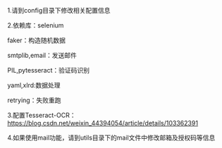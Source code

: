 1.请到config目录下修改相关配置信息

2.依赖库：selenium 

faker：构造随机数据

smtplib,email：发送邮件

PIL,pytesseract：验证码识别

yaml,xlrd:数据处理

retrying：失败重跑

3.配置Tesseract-OCR： https://blog.csdn.net/weixin_44394054/article/details/103362391

4.如果使用mail功能，请到utils目录下的mail文件中修改邮箱及授权码等信息


